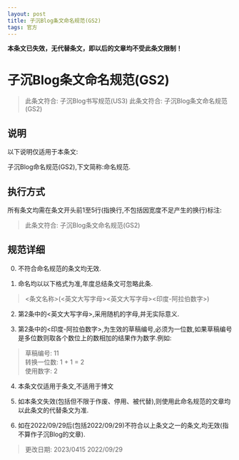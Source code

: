 ```yaml
---
layout: post
title: 子沉Blog条文命名规范(GS2)
tags: 官方
---
```


**本条文已失效，无代替条文，即以后的文章均不受此条文限制！**

# 子沉Blog条文命名规范(GS2)
> 此条文符合: 子沉Blog书写规范(US3)
> 此条文符合: 子沉Blog条文命名规范(GS2)

## 说明
以下说明仅适用于本条文:

子沉Blog命名规范(GS2),下文简称:命名规范.

## 执行方式

所有条文均需在条文开头前1至5行(指换行,不包括因宽度不足产生的换行)标注:
> 此条文符合: 子沉Blog条文命名规范(GS2)

## 规范详细
0. 不符合命名规范的条文均无效.

1. 命名均以以下格式为准,年度总结条文可忽略此条.
> \<条文名称\>(\<英文大写字母\>\<英文大写字母\>\<印度-阿拉伯数字\>)

2. 第2条中的\<英文大写字母\>,采用随机的字母,并无实际意义.

3. 第2条中的\<印度-阿拉伯数字\>,为生效的草稿编号,必须为一位数,如果草稿编号是多位数则取各个数位上的数相加的结果作为数字.例如:
>草稿编号: 11<br>转换一位数: 1 + 1 = 2<br>使用数字: 2

4. 本条文仅适用于条文,不适用于博文

5. 如本条文失效(包括但不限于作废、停用、被代替),则使用此命名规范的文章均以此条文的代替条文为准.

6. 如在2022/09/29后(包括2022/09/29)不符合以上条文之一的条文,均无效(指不算作子沉Blog的文章).

> 更改日期: 2023/0415
> 2022/09/29

